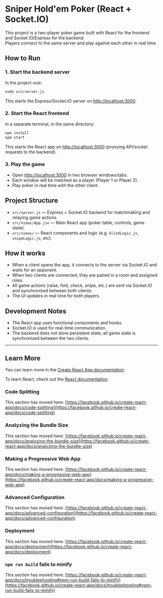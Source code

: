 # Sniper Hold'em Poker (React + Socket.IO)

This project is a two-player poker game built with React for the frontend and Socket.IO/Express for the backend.  
Players connect to the same server and play against each other in real time.

## How to Run

### 1. Start the backend server

In the project root:

```bash
node src/server.js
```

This starts the Express/Socket.IO server on [http://localhost:3000](http://localhost:3000).

### 2. Start the React frontend

In a separate terminal, in the same directory:

```bash
npm install
npm start
```

This starts the React app on [http://localhost:3000](http://localhost:3000) (proxying API/socket requests to the backend).

### 3. Play the game

- Open [http://localhost:3000](http://localhost:3000) in two browser windows/tabs.
- Each window will be matched as a player (Player 1 or Player 2).
- Play poker in real time with the other client.

## Project Structure

- `src/server.js` — Express + Socket.IO backend for matchmaking and relaying game actions.
- `src/views/App.jsx` — Main React app (poker table, controls, game state).
- `src/views/` — React components and logic (e.g. `blindLogic.js`, `snipeLogic.js`, etc).

## How it works

- When a client opens the app, it connects to the server via Socket.IO and waits for an opponent.
- When two clients are connected, they are paired in a room and assigned roles.
- All game actions (raise, fold, check, snipe, etc.) are sent via Socket.IO and synchronized between both clients.
- The UI updates in real time for both players.

## Development Notes

- The React app uses functional components and hooks.
- Socket.IO is used for real-time communication.
- The backend does not store persistent state; all game state is synchronized between the two clients.

---

## Learn More

You can learn more in the [Create React App documentation](https://facebook.github.io/create-react-app/docs/getting-started).

To learn React, check out the [React documentation](https://reactjs.org/).

### Code Splitting

This section has moved here: [https://facebook.github.io/create-react-app/docs/code-splitting](https://facebook.github.io/create-react-app/docs/code-splitting)

### Analyzing the Bundle Size

This section has moved here: [https://facebook.github.io/create-react-app/docs/analyzing-the-bundle-size](https://facebook.github.io/create-react-app/docs/analyzing-the-bundle-size)

### Making a Progressive Web App

This section has moved here: [https://facebook.github.io/create-react-app/docs/making-a-progressive-web-app](https://facebook.github.io/create-react-app/docs/making-a-progressive-web-app)

### Advanced Configuration

This section has moved here: [https://facebook.github.io/create-react-app/docs/advanced-configuration](https://facebook.github.io/create-react-app/docs/advanced-configuration)

### Deployment

This section has moved here: [https://facebook.github.io/create-react-app/docs/deployment](https://facebook.github.io/create-react-app/docs/deployment)

### `npm run build` fails to minify

This section has moved here: [https://facebook.github.io/create-react-app/docs/troubleshooting#npm-run-build-fails-to-minify](https://facebook.github.io/create-react-app/docs/troubleshooting#npm-run-build-fails-to-minify)
